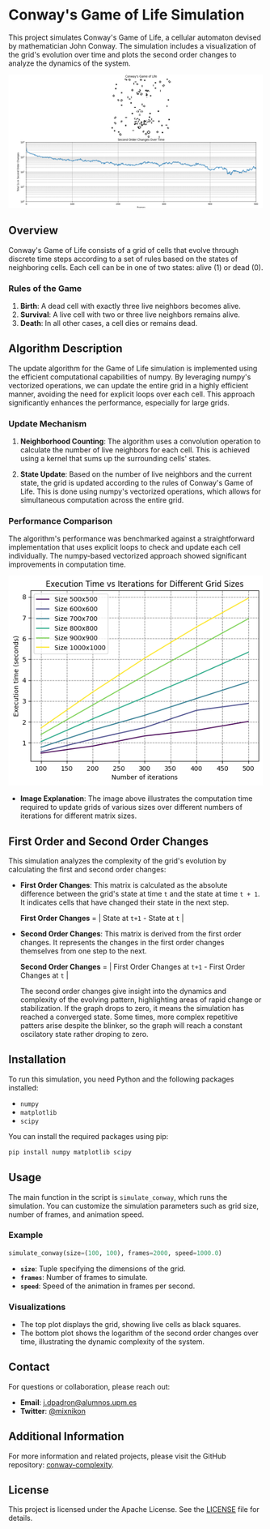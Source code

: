 # Conway's Game of Life Simulation

This project simulates Conway's Game of Life, a cellular automaton devised by mathematician John Conway. The simulation includes a visualization of the grid's evolution over time and plots the second order changes to analyze the dynamics of the system.

![Conway's Game of Life Simulation](example.png)

## Overview

Conway's Game of Life consists of a grid of cells that evolve through discrete time steps according to a set of rules based on the states of neighboring cells. Each cell can be in one of two states: alive (1) or dead (0).

### Rules of the Game

1. **Birth**: A dead cell with exactly three live neighbors becomes alive.
2. **Survival**: A live cell with two or three live neighbors remains alive.
3. **Death**: In all other cases, a cell dies or remains dead.

## Algorithm Description

The update algorithm for the Game of Life simulation is implemented using the efficient computational capabilities of numpy. By leveraging numpy's vectorized operations, we can update the entire grid in a highly efficient manner, avoiding the need for explicit loops over each cell. This approach significantly enhances the performance, especially for large grids.

### Update Mechanism

1. **Neighborhood Counting**: The algorithm uses a convolution operation to calculate the number of live neighbors for each cell. This is achieved using a kernel that sums up the surrounding cells' states.

2. **State Update**: Based on the number of live neighbors and the current state, the grid is updated according to the rules of Conway's Game of Life. This is done using numpy's vectorized operations, which allows for simultaneous computation across the entire grid.

### Performance Comparison

The algorithm's performance was benchmarked against a straightforward implementation that uses explicit loops to check and update each cell individually. The numpy-based vectorized approach showed significant improvements in computation time.

![Performance Comparison](image.png)

- **Image Explanation**: The image above illustrates the computation time required to update grids of various sizes over different numbers of iterations for different matrix sizes.
  
## First Order and Second Order Changes

This simulation analyzes the complexity of the grid's evolution by calculating the first and second order changes:

- **First Order Changes**: This matrix is calculated as the absolute difference between the grid's state at time `t` and the state at time `t + 1`. It indicates cells that have changed their state in the next step.

  **First Order Changes** = | State at `t+1` - State at `t` |

- **Second Order Changes**: This matrix is derived from the first order changes. It represents the changes in the first order changes themselves from one step to the next.

  **Second Order Changes** = | First Order Changes at `t+1` - First Order Changes at `t` |

  The second order changes give insight into the dynamics and complexity of the evolving pattern, highlighting areas of rapid change or stabilization. If the graph drops to zero, it means the simulation has reached a converged state. Some times, more complex repetitive patters arise despite the blinker, so the graph will reach a constant oscilatory state rather droping to zero.

## Installation

To run this simulation, you need Python and the following packages installed:

- `numpy`
- `matplotlib`
- `scipy`

You can install the required packages using pip:

```bash
pip install numpy matplotlib scipy
```

## Usage

The main function in the script is `simulate_conway`, which runs the simulation. You can customize the simulation parameters such as grid size, number of frames, and animation speed.

### Example

```python
simulate_conway(size=(100, 100), frames=2000, speed=1000.0)
```

- **`size`**: Tuple specifying the dimensions of the grid.
- **`frames`**: Number of frames to simulate.
- **`speed`**: Speed of the animation in frames per second.

### Visualizations

- The top plot displays the grid, showing live cells as black squares.
- The bottom plot shows the logarithm of the second order changes over time, illustrating the dynamic complexity of the system.

## Contact

For questions or collaboration, please reach out:

- **Email**: [j.dpadron@alumnos.upm.es](mailto:j.dpadron@alumnos.upm.es)
- **Twitter**: [@mixnikon](https://twitter.com/mixnikon)

## Additional Information

For more information and related projects, please visit the GitHub repository: [conway-complexity](https://github.com/Mixnikon108/conway-complexity).

## License

This project is licensed under the Apache License. See the [LICENSE](LICENSE) file for details.
